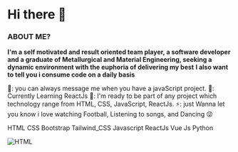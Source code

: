 # Hi there 👋


### ABOUT ME?

**I'm a self motivated and result oriented team player, a software developer and a graduate of Metallurgical and Material Engineering, seeking a dynamic environment with the euphoria of delivering my best** 
**I also want to tell you i consume code on a daily basis**

 💬: you can always message me when you have a javaScript project.
🌱: Currently Learning ReactJs
👯: I'm ready to be part of any project which technology range from HTML, CSS, JavaScript, ReactJs.
⚡: just Wanna let you know i love watching Football, Listening to songs, and Dancing 😜


HTML CSS Bootstrap Tailwind_CSS Javascript ReactJs Vue Js Python


![HTML](https://www.google.com/url?sa=i&url=https%3A%2F%2Fpixabay.com%2Fillustrations%2Flogo-html-html5-icon-2582748%2F&psig=AOvVaw0O2QJnzbh7gi6bmALU2nvZ&ust=1639234790236000&source=images&cd=vfe&ved=0CAsQjRxqFwoTCNCDrs2_2fQCFQAAAAAdAAAAABAI)





<!--
**dkrest1/dkrest1** is a ✨ _special_ ✨ repository because its `README.md` (this file) appears on your GitHub profile.

Here are some ideas to get you started:

- 🔭 I’m currently working on ...
- 🌱 I’m currently learning ...
- 👯 I’m looking to collaborate on ...
- 🤔 I’m looking for help with ...
- 💬 Ask me about ...
- 📫 How to reach me: ...
- 😄 Pronouns: ...
- ⚡ Fun fact: ...
-->

